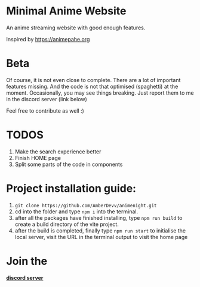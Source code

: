 # Minimal Anime Website
An anime streaming website with good enough features. 

Inspired by https://animepahe.org

# Beta
Of course, it is not even close to complete. There are a lot of important features missing. And the code is not that optimised (spaghetti) at the moment. Occasionally, you may see things breaking. Just report them to me in the discord server (link below)

Feel free to contribute as well :)

# TODOS
1. Make the search experience better
2. Finish HOME page
3. Split some parts of the code in components

# Project installation guide:
1. ```git clone https://github.com/AmberDevv/animenight.git```
2. cd into the folder and type ```npm i``` into the terminal.
3. after all the packages have finished installing, type ```npm run build``` to create a build directory of the vite project.
4. after the build is completed, finally type ```npm run start``` to initialise the local server, visit the URL in the terminal output to visit the home page 

# Join the
**[discord server](https://discord.gg/4ExWBZREET)**
